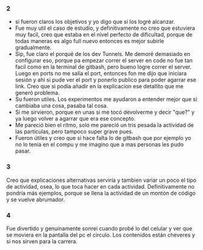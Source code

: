 ### 2
- si fueron claros los objetivos y yo digo que si los logré alcanzar.
- Fue muy util el caso de estudio, y definitivamente no creo que estuviera muy facil, creo que estaba en el nivel perfecto de dificultad, porque de todas maneras es algo full nuevo entonces es mejor subirle gradualmente.
- Sip, fue claro el porqué de los dev Tunnels. Me demoré demasiado en configurar eso, porque pa empezar correr el server en code no fue tan facil como en la terminal de gitbash, pero bueno logre correr el server. Luego en ports no me salía el port, entonces fon me dijo que iniciara sesión y ahi si pude ver el port y ponerlo publico para poder agarrar ese link. Creo que si podía añadir en la explicacion ese detallito que me generó problema.
- Su fueron utiles. Los experimentos me ayudaron a entender mejor que si cambiaba una cosa, pasaba tal cosa.
- Si me sirvieron, porque en unas si me tocó devolverme y decir "que?" y ya luego volver a agarrar que era ese concepto.
- Me pareció bien el ritmo, solo me pareció un tris pesada la actividad de las particulas, pero tampoco super grave pues.
- Fueron útiles y creo que si hace falta lo de gitbash que por ejemplo yo no lo tenia en el compu y me imagino que a mas personas les pudo pasar.

### 3
Creo que explicaciones alternativas serviría y tambien variar un poco el tipo de actividad, osea, lo que toca hacer en cada actividad. Definitivamente no pondría más ejemplos, porque se llena la actividad de un montón de código y se vuelve abrumador.

### 4
Fue divertido y genuinamente sonrei cuando probé lo del celular y ver que se moviera en la pantalla del pc el circulo.
Los contenidos están cheveres y si nos sirven para la carrera.
